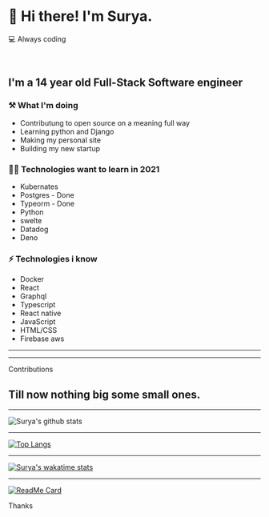 # 👋 Hi there! I'm Surya.

💻 Always coding

<br/>

## I'm a 14 year old Full-Stack Software engineer 


### ⚒ What I'm doing 

- Contributung to open source on a meaning full way
- Learning python and Django
- Making my personal site
- Building my new startup

### 👨‍💻 Technologies want to learn in 2021

- Kubernates
- Postgres - Done
- Typeorm - Done
- Python
- swelte
- Datadog
- Deno

### ⚡ Technologies i know

- Docker
- React
- Graphql
- Typescript
- React native
- JavaScript
- HTML/CSS
- Firebase aws
---
---
Contributions

Till now nothing big some small ones.
---
---

![Surya's github stats](https://github-readme-stats.vercel.app/api?username=Suryadevelops&show_icons=true&theme=radical)

---

[![Top Langs](https://github-readme-stats.vercel.app/api/top-langs/?username=Suryadevelops&layout=compact)](https://github.com/anuraghazra/github-readme-stats)

---
[![Surya's wakatime stats](https://github-readme-stats.vercel.app/api/wakatime?username=suryadevelops)](https://github.com/anuraghazra/github-readme-stats)

---

[![ReadMe Card](https://github-readme-stats.vercel.app/api/pin/?username=Suryadevelops&repo=suryadevelops)](https://github.com/anuraghazra/github-readme-stats)

Thanks
